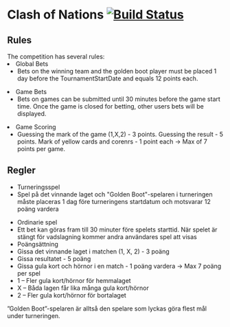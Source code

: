 Clash of Nations [![Build Status](https://travis-ci.org/ezraroi/Mundialito.svg?branch=master)](https://travis-ci.org/ezraroi/Mundialito)
==========

<h2>Rules</h2>
The competition has several rules:

<li>Global Bets<ul><li>Bets on the winning team and the golden boot player must be placed 1 day before the TournamentStartDate and equals 12 points each.</li></ul></li>
<li>Game Bets<ul><li>Bets on games can be submitted until 30 minutes before the game start time. Once the game is closed for betting, other users bets will be displayed.</li></ul></li>
<li>Game Scoring<ul><li>Guessing the mark of the game (1,X,2) - 3 points. Guessing the result - 5 points. Mark of yellow cards and corenrs - 1 point each -> Max of 7 points per game.</li></ul></li>


<h2>Regler</h2>

<ul>
<li>Turneringsspel 
<li>Spel på det vinnande laget och "Golden Boot"-spelaren i turneringen måste placeras 1 dag före turneringens startdatum och motsvarar 12 poäng vardera</li> 
</li></ul>
<ul>  
<li>Ordinarie spel 
<li>Ett bet kan göras fram till 30 minuter före spelets starttid. När spelet är stängt för vadslagning kommer andra användares spel att visas </li>
</li>

<li>Poängsättning 
  <li>Gissa det vinnande laget i matchen (1, X, 2) - 3 poäng </li>
  <li>Gissa resultatet - 5 poäng </li>
  <li>Gissa gula kort och hörnor i en match - 1 poäng vardera -> Max 7 poäng per spel 
  
<li>1 – Fler gula kort/hörnor för hemmalaget 
<li>X – Båda lagen får lika många gula kort/hörnor 
<li>2 – Fler gula kort/hörnor för bortalaget
  </li></li></ul>
 

”Golden Boot”-spelaren är alltså den spelare som lyckas göra flest mål under turneringen. 


